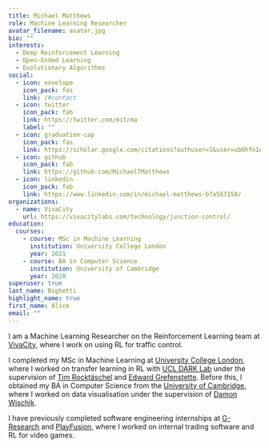 ```yaml
---
title: Michael Matthews
role: Machine Learning Researcher
avatar_filename: avatar.jpg
bio: ""
interests:
  - Deep Reinforcement Learning
  - Open-Ended Learning
  - Evolutionary Algorithms
social:
  - icon: envelope
    icon_pack: fas
    link: /#contact
  - icon: twitter
    icon_pack: fab
    link: https://twitter.com/mitrma
    label: ""
  - icon: graduation-cap
    icon_pack: fas
    link: https://scholar.google.com/citations?authuser=1&user=ubOhfnIAAAAJ
  - icon: github
    icon_pack: fab
    link: https://github.com/MichaelTMatthews
  - icon: linkedin
    icon_pack: fab
    link: https://www.linkedin.com/in/michael-matthews-b7a5b7158/
organizations:
  - name: VivaCity
    url: https://vivacitylabs.com/technology/junction-control/
education:
  courses:
    - course: MSc in Machine Learning
      institution: University College London
      year: 2021
    - course: BA in Computer Science
      institution: University of Cambridge
      year: 2020
superuser: true
last_name: Bighetti
highlight_name: true
first_name: Alice
email: ""
---
```

I﻿ am a Machine Learning Researcher on the Reinforcement Learning team at [VivaCity](https://vivacitylabs.com/technology/junction-control/), where I work on using RL for traffic control.

I completed my MSc in Machine Learning at [University College London](https://www.ucl.ac.uk/), where I worked on transfer learning in RL with [UCL DARK Lab](https://dark.cs.ucl.ac.uk/) under the supervision of [Tim Rocktäschel](https://rockt.github.io/) and [Edward Grefenstette](https://www.egrefen.com/). Before this, I obtained my BA in Computer Science from the [University of Cambridge](https://www.cam.ac.uk/), where I worked on data visualisation under the supervision of [Damon Wischik](https://www.cl.cam.ac.uk/~djw1005/).

I﻿ have previously completed software engineering internships at [G-Research](https://www.gresearch.co.uk/) and [PlayFusion](https://playfusion.com/), where I worked on internal trading software and RL for video games.
